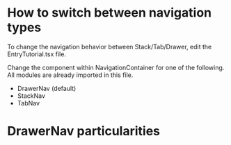 # How to switch between navigation types

To change the navigation behavior between Stack/Tab/Drawer, edit the EntryTutorial.tsx file.

Change the component within NavigationContainer for one of the following. All modules are already imported in this file. 
- DrawerNav (default)
- StackNav
- TabNav

# DrawerNav particularities

